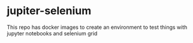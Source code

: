 # jupiter-selenium
This repo has docker images to create an environment to test things with jupyter notebooks and selenium grid
